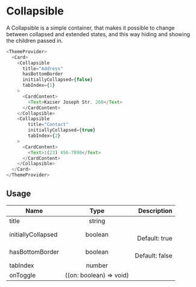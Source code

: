 <!-- 
This is an auto-generated markdown. 
You can change it in "src/molecules/Collapsible.tsx" and run build:docs to update this file.
-->
# Collapsible
A Collapsible is a simple container, that makes it possible to change between collapsed and extended states, and this way hiding and showing the children passed in.
```js
<ThemeProvider>
  <Card>
    <Collapsible
      title="Address"
      hasBottomBorder
      initiallyCollapsed={false}
      tabIndex={1}
    >
      <CardContent>
        <Text>Kaiser Joseph Str. 260</Text>
      </CardContent>
    </Collapsible>
    <Collapsible
        title="Contact"
        initiallyCollapsed={true}
        tabIndex={2}
    >
      <CardContent>
        <Text>1(23) 456-7890</Text>
      </CardContent>
    </Collapsible>
  </Card>
</ThemeProvider>
```
## Usage
| Name        | Type           | Description  |
| ----------- |:--------------:| ------------:|
|title|string|
|initiallyCollapsed|boolean|<br>Default: true
|hasBottomBorder|boolean|<br>Default: false
|tabIndex|number|
|onToggle|((on: boolean) => void)|
